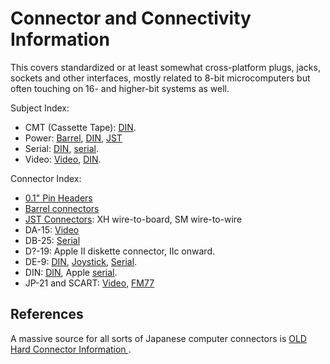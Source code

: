 Connector and Connectivity Information
======================================

This covers standardized or at least somewhat cross-platform plugs, jacks,
sockets and other interfaces, mostly related to 8-bit microcomputers but
often touching on 16- and higher-bit systems as well.

Subject Index:
- CMT (Cassette Tape): [DIN].
- Power: [Barrel], [DIN], [JST]
- Serial: [DIN], [serial].
- Video: [Video], [DIN].

Connector Index:
- [0.1" Pin Headers][header]
- [Barrel connectors][barrel]
- [JST Connectors][jst]: XH wire-to-board, SM wire-to-wire
- DA-15: [Video]
- DB-25: [Serial]
- D?-19: Apple II diskette connector, IIc onward.
- DE-9: [DIN], [Joystick], [Serial].
- DIN: [DIN], Apple [serial].
- JP-21 and SCART: [Video], [FM77]


References
----------

A massive source for all sorts of Japanese computer connectors is
[OLD Hard Connector Information ][oh].



<!-------------------------------------------------------------------->
[din]: ./din.md
[barrel]: ./barrel.md
[header]: ./header.md
[joystick]: ./joystick.md
[jst]: ./jst.md
[serial]: ./serial.md
[video]: ./video.md

[fm77]: ../fm7fm77.md

[oh]: https://www14.big.or.jp/~nijiyume/hard/jyoho/connect.htm
